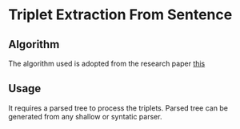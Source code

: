 Triplet Extraction From Sentence
================================

Algorithm
---------
The algorithm used is adopted from the research paper [this](http://ailab.ijs.si/dunja/SiKDD2007/Papers/Rusu_Trippels.pdf)

Usage
-----
It requires a parsed tree to process the triplets. Parsed tree can be generated from any shallow or syntatic parser.
